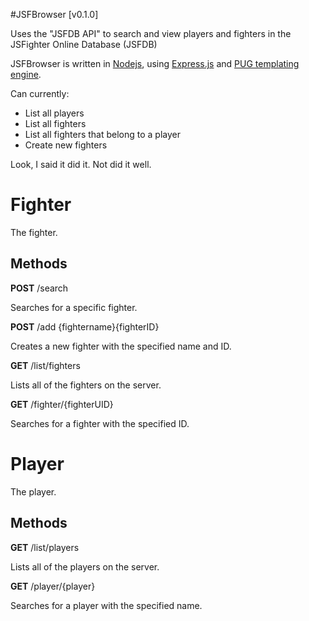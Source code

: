 #JSFBrowser [v0.1.0]

Uses the "JSFDB API" to search and view players and fighters in the JSFighter Online Database (JSFDB)

JSFBrowser is written in [Nodejs](https://nodejs.org/en/), using [Express.js](https://expressjs.com/) and [PUG templating engine](https://pugjs.org/api/getting-started.html).

Can currently:

- List all players
- List all fighters
- List all fighters that belong to a player
- Create new fighters

Look, I said it did it. Not did it well.

# Fighter
The fighter.

## Methods
<b>POST</b> /search

Searches for a specific fighter.

<b>POST</b> /add {fightername}{fighterID}

Creates a new fighter with the specified name and ID.

<b>GET</b> /list/fighters

Lists all of the fighters on the server.

<b>GET</b> /fighter/{fighterUID}

Searches for a fighter with the specified ID.

# Player
The player.

## Methods
<b>GET</b> /list/players

Lists all of the players on the server.

<b>GET</b> /player/{player}

Searches for a player with the specified name.
